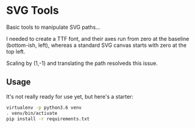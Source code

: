 # SVG Tools

Basic tools to manipulate SVG paths...

I needed to create a TTF font, and their axes run from zero at the baseline (bottom-ish, left), whereas a standard SVG canvas starts with zero at the top left.

Scaling by (1,-1) and translating the path resolveds this issue.

## Usage

It's not really ready for use yet, but here's a starter:

```bash
virtualenv -p python3.6 venv
. venv/bin/activate
pip install -r requirements.txt
```
